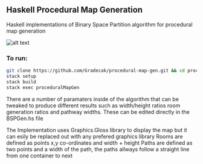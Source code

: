 ## Haskell Procedural Map Generation

Haskell implementations of Binary Space Partition algorithm for procedural map generation

![alt text](https://github.com/gradecak/procedural-map-gen/img/raw/master/ "Sample Output")

### To run:
```bash
git clone https://github.com/Gradecak/procedural-map-gen.git && cd procedural-map-gen
stack setup
stack build
stack exec proceduralMapGen
```

There are a number of paramaters inside of the algorithm that can be tweaked to produce different results such as width/height ratios
room generation ratios and pathway widths. These can be edited directly in the BSPGen.hs file

The Implementation uses Graphics.Gloss library to display the map but it can esily be replaced out with any prefered graphics library
Rooms are defined as points x,y co-ordinates and width + height
Paths are defined as two points and a width of the path, the paths allways follow a straight line from one container to next



